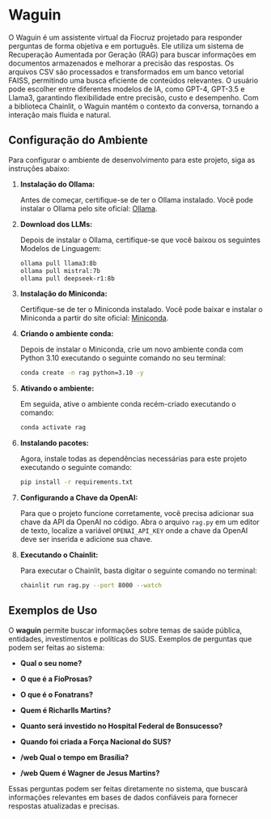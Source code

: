 # Waguin

O Waguin é um assistente virtual da Fiocruz projetado para responder perguntas de forma objetiva e em português. Ele utiliza um sistema de Recuperação Aumentada por Geração (RAG) para buscar informações em documentos armazenados e melhorar a precisão das respostas. Os arquivos CSV são processados e transformados em um banco vetorial FAISS, permitindo uma busca eficiente de conteúdos relevantes. O usuário pode escolher entre diferentes modelos de IA, como GPT-4, GPT-3.5 e Llama3, garantindo flexibilidade entre precisão, custo e desempenho. Com a biblioteca Chainlit, o Waguin mantém o contexto da conversa, tornando a interação mais fluida e natural.

## Configuração do Ambiente

Para configurar o ambiente de desenvolvimento para este projeto, siga as instruções abaixo:

1. **Instalação do Ollama:**

   Antes de começar, certifique-se de ter o Ollama instalado. Você pode instalar o Ollama pelo site oficial: [Ollama](https://ollama.com/).

2. **Download dos LLMs:**

   Depois de instalar o Ollama, certifique-se que você baixou os seguintes Modelos de Linguagem:
   ```bash
   ollama pull llama3:8b
   ollama pull mistral:7b
   ollama pull deepseek-r1:8b
   ```

3. **Instalação do Miniconda:**

   Certifique-se de ter o Miniconda instalado. Você pode baixar e instalar o Miniconda a partir do site oficial: [Miniconda](https://docs.conda.io/en/latest/miniconda.html).

4. **Criando o ambiente conda:**

   Depois de instalar o Miniconda, crie um novo ambiente conda com Python 3.10 executando o seguinte comando no seu terminal:

   ```bash
   conda create -n rag python=3.10 -y
   ```

5. **Ativando o ambiente:**

   Em seguida, ative o ambiente conda recém-criado executando o comando:
   
   ```bash
   conda activate rag
   ```

6. **Instalando pacotes:**

   Agora, instale todas as dependências necessárias para este projeto executando o seguinte comando:

   ```bash
   pip install -r requirements.txt
   ```

7. **Configurando a Chave da OpenAI:**

   Para que o projeto funcione corretamente, você precisa adicionar sua chave da API da OpenAI no código. Abra o arquivo ``rag.py`` em um editor de texto, localize a variável ``OPENAI_API_KEY`` onde a chave da OpenAI deve ser inserida e adicione sua chave.

8. **Executando o Chainlit:**

   Para executar o Chainlit, basta digitar o seguinte comando no terminal:

   ```bash
   chainlit run rag.py --port 8000 --watch
   ```

## Exemplos de Uso

O **waguin** permite buscar informações sobre temas de saúde pública, entidades, investimentos e políticas do SUS. Exemplos de perguntas que podem ser feitas ao sistema:

- **Qual o seu nome?**
- **O que é a FioProsas?**
- **O que é o Fonatrans?**
- **Quem é Richarlls Martins?**
- **Quanto será investido no Hospital Federal de Bonsucesso?**
- **Quando foi criada a Força Nacional do SUS?**

- **/web Qual o tempo em Brasília?**
- **/web Quem é Wagner de Jesus Martins?**

Essas perguntas podem ser feitas diretamente no sistema, que buscará informações relevantes em bases de dados confiáveis para fornecer respostas atualizadas e precisas.

